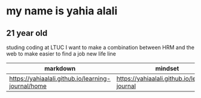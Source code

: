 # my name is yahia alali 
## 21 year old 
studing coding at LTUC 
I want to make a combination between HRM and the web to make easier to find a job
new life line

|  markdown| mindset| 
| --------- | ---------| 
| https://yahiaalali.github.io/learning-journal/home | https://yahiaalali.github.io/learning-journal | 